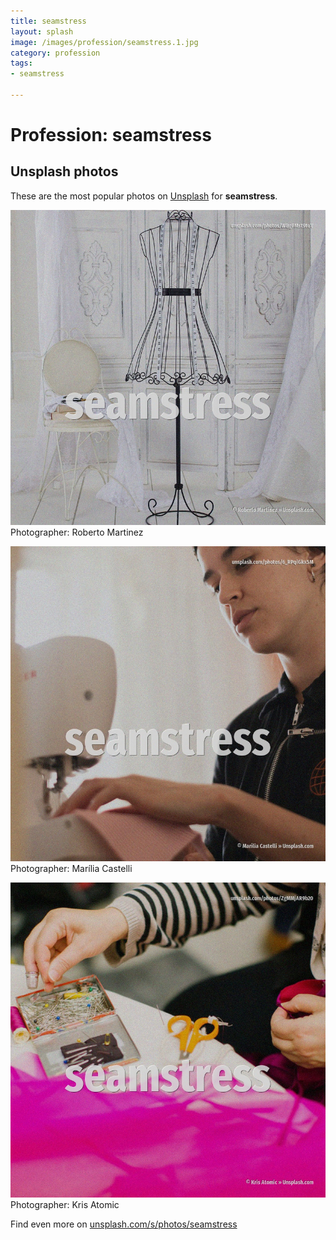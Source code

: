 ```yaml
---
title: seamstress
layout: splash
image: /images/profession/seamstress.1.jpg
category: profession
tags:
- seamstress

---
```

# Profession: seamstress

  

 
## Unsplash photos
These are the most popular photos on [Unsplash](https://unsplash.com) for **seamstress**.
 
![seamstress](/images/profession/seamstress.1.jpg)
Photographer:  Roberto Martinez
 
![seamstress](/images/profession/seamstress.2.jpg)
Photographer:  Marília Castelli
 
![seamstress](/images/profession/seamstress.3.jpg)
Photographer:  Kris Atomic
 
Find even more on [unsplash.com/s/photos/seamstress](https://unsplash.com/s/photos/seamstress)
 
